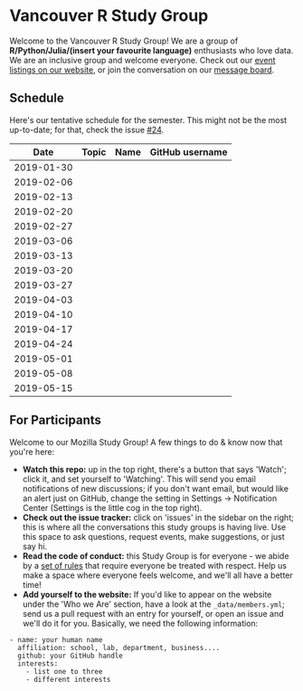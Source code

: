 Vancouver R Study Group
=======================

Welcome to the Vancouver R Study Group! We are a group of **R/Python/Julia/(insert your favourite language)** enthusiasts who love data. We are an inclusive group and welcome everyone. Check out our [event listings on our website](http://ubc-r-study-group.github.io/studyGroup/), or join the conversation on our [message board](https://github.com/ubc-r-study-group/studyGroup/issues).

## Schedule

Here's our tentative schedule for the semester. This might not be the most up-to-date; for that, check the issue [#24](/../../issues/1).


| Date        | Topic                                             | Name            | GitHub username   |
|-------------|---------------------------------------------------|-----------------|-------------------|
| 2019-01-30  |                                                   |                 |                   |
| 2019-02-06  |                                                   |                 |                   |
| 2019-02-13  |                                                   |                 |                   |
| 2019-02-20  |                                                   |                 |                   |
| 2019-02-27  |                                                   |                 |                   |
| 2019-03-06  |                                                   |                 |                   |
| 2019-03-13  |                                                   |                 |                   |
| 2019-03-20  |                                                   |                 |                   |
| 2019-03-27  |                                                   |                 |                   |
| 2019-04-03  |                                                   |                 |                   |
| 2019-04-10  |                                                   |                 |                   |
| 2019-04-17  |                                                   |                 |                   |
| 2019-04-24  |                                                   |                 |                   |
| 2019-05-01  |                                                   |                 |                   |
| 2019-05-08  |                                                   |                 |                   |
| 2019-05-15  |                                                   |                 |                   | 

## For Participants

Welcome to our Mozilla Study Group! A few things to do & know now that you're here:

 - **Watch this repo:** up in the top right, there's a button that says 'Watch'; click it, and set yourself to 'Watching'. This will send you email notifications of new discussions; if you don't want email, but would like an alert just on GitHub, change the setting in Settings -> Notification Center (Settings is the little cog in the top right).
 - **Check out the issue tracker:** click on 'issues' in the sidebar on the right; this is where all the conversations this study groups is having live. Use this space to ask questions, request events, make suggestions, or just say hi.
 - **Read the code of conduct:** this Study Group is for everyone - we abide by a [set of rules](https://www.mozillascience.org/code-of-conduct/) that require everyone be treated with respect. Help us make a space where everyone feels welcome, and we'll all have a better time!
 - **Add yourself to the website:** If you'd like to appear on the website under the 'Who we Are' section, have a look at the `_data/members.yml`; send us a pull request with an entry for yourself, or open an issue and we'll do it for you. Basically, we need the following information:


```
- name: your human name
  affiliation: school, lab, department, business....
  github: your GitHub handle
  interests:
    - list one to three
    - different interests
```
